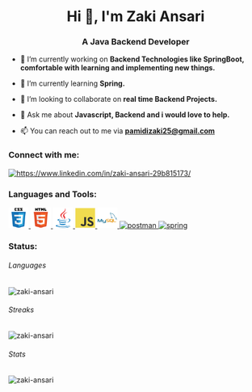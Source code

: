 <h1 align="center">Hi 👋, I'm Zaki Ansari</h1>
<h3 align="center">A Java Backend Developer</h3>

- 🔭 I’m currently working on **Backend Technologies like SpringBoot, comfortable with learning and implementing new things.**

- 🌱 I’m currently learning **Spring.**

- 👯 I’m looking to collaborate on **real time Backend Projects.**

- 💬 Ask me about **Javascript, Backend and i would love to help.**

- 📫 You can reach out to me via **pamidizaki25@gmail.com**

<h3 align="left">Connect with me:</h3>
<p align="left">
<a href="https://www.linkedin.com/in/zaki-ansari-29b815173/" target="_blank"><img align="center" src="https://raw.githubusercontent.com/rahuldkjain/github-profile-readme-generator/master/src/images/icons/Social/linked-in-alt.svg" alt="https://www.linkedin.com/in/zaki-ansari-29b815173/" height="30" width="40" /></a>
</p>

<h3 align="left">Languages and Tools:</h3>
<p align="left"> <a href="https://www.w3schools.com/css/" target="_blank" rel="noreferrer"> <img src="https://raw.githubusercontent.com/devicons/devicon/master/icons/css3/css3-original-wordmark.svg" alt="css3" width="40" height="40"/> </a> <a href="https://www.w3.org/html/" target="_blank" rel="noreferrer"> <img src="https://raw.githubusercontent.com/devicons/devicon/master/icons/html5/html5-original-wordmark.svg" alt="html5" width="40" height="40"/> </a> <a href="https://www.java.com" target="_blank" rel="noreferrer"> <img src="https://raw.githubusercontent.com/devicons/devicon/master/icons/java/java-original.svg" alt="java" width="40" height="40"/> </a> <a href="https://developer.mozilla.org/en-US/docs/Web/JavaScript" target="_blank" rel="noreferrer"> <img src="https://raw.githubusercontent.com/devicons/devicon/master/icons/javascript/javascript-original.svg" alt="javascript" width="40" height="40"/> </a> <a href="https://www.mysql.com/" target="_blank" rel="noreferrer"> <img src="https://raw.githubusercontent.com/devicons/devicon/master/icons/mysql/mysql-original-wordmark.svg" alt="mysql" width="40" height="40"/> </a> <a href="https://postman.com" target="_blank" rel="noreferrer"> <img src="https://www.vectorlogo.zone/logos/getpostman/getpostman-icon.svg" alt="postman" width="40" height="40"/> </a> <a href="https://spring.io/" target="_blank" rel="noreferrer"> <img src="https://www.vectorlogo.zone/logos/springio/springio-icon.svg" alt="spring" width="40" height="40"/> </a> </p>

<h3>Status:</h3>
<div>
<h6>Languages</h6>
<img align="center" src="https://github-readme-stats.vercel.app/api/top-langs?username=zaki-ansari&show_icons=true&locale=en&layout=compact" alt="zaki-ansari" />
</div>

<h6>Streaks</h6>
<img align="center" src="https://github-readme-streak-stats.herokuapp.com/?user=zaki-ansari&" alt="zaki-ansari" />

<div>
<h6>Stats</h6>
<img align="center" src="https://github-readme-stats.vercel.app/api?username=zaki-ansari&show_icons=true&locale=en" alt="zaki-ansari" />
</div>
